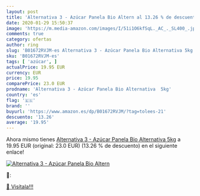 ```yaml
---
layout: post
title: 'Alternativa 3 - Azúcar Panela Bio Altern al 13.26 % de descuento'
date: 2020-01-29 15:50:37
image: 'https://m.media-amazon.com/images/I/51i1O6kfSqL._AC_._SL400_.jpg'
comments: true
category: ofertas
author: ring
slug: 'B01672RVJM-es Alternativa 3 - Azúcar Panela Bio Alternativa 5kg'
sku: 'B01672RVJM-es'
tags: [ 'azúcar', ]
actualPrice: 19.95 EUR
currency: EUR
price: 19.95
comparePrice: 23.0 EUR
prodname: 'Alternativa 3 - Azúcar Panela Bio Alternativa  5kg'
country: 'es'
flag: '🇪🇸'
brand: ''
buyurl: 'https://www.amazon.es/dp/B01672RVJM/?tag=tolees-21'
descuento: '13.26'
average: '19.95'
---
```


Ahora mismo tienes [Alternativa 3 - Azúcar Panela Bio Alternativa  5kg](https://www.amazon.es/dp/B01672RVJM/?tag=tolees-21) a 19.95 EUR (original: 23.0 EUR) (13.26 %  de descuento) en el siguiente enlace!

[![Alternativa 3 - Azúcar Panela Bio Altern](https://m.media-amazon.com/images/I/51i1O6kfSqL._AC_._SL400_.jpg)](https://www.amazon.es/dp/B01672RVJM/?tag=tolees-21)

🔎:


[🛒 Visítala!!!](https://www.amazon.es/dp/B01672RVJM/?tag=tolees-21)
